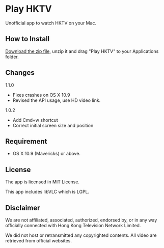 Play HKTV
=========

Unofficial app to watch HKTV on your Mac.

How to Install
--------------

[Download the zip file](https://www.dropbox.com/s/v6943lz332yhdbp/Play%20HKTV_1.0.2.zip?dl=1), unzip it and drag "Play HKTV" to your Applications folder. 

Changes
-------

1.1.0

- Fixes crashes on OS X 10.9
- Revised the API usage, use HD video link.

1.0.2

- Add Cmd+w shortcut
- Correct initial screen size and position

Requirement
-----------

- OS X 10.9 (Mavericks) or above.

License
-------

The app is licensed in MIT License. 

This app includes libVLC which is LGPL.

Disclaimer
----------

We are not affiliated, associated, authorized, endorsed by, or in any way officially connected with Hong Kong Television Network Limited.

We did not host or retransmitted any copyrighted contents. All video are retrieved from official websites.
